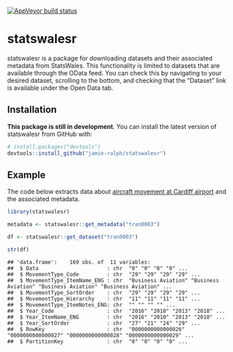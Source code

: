 <!-- badges: start -->

[![AppVeyor build
status](https://ci.appveyor.com/api/projects/status/github/jamie-ralph/statswalesr?branch=master&svg=true)](https://ci.appveyor.com/project/jamie-ralph/statswalesr)
<!-- badges: end -->

# statswalesr

statswalesr is a package for downloading datasets and their associated
metadata from StatsWales. This functionality is limited to datasets that
are available through the OData feed. You can check this by navigating
to your desired dataset, scrolling to the bottom, and checking that the
“Dataset” link is available under the Open Data tab.

## Installation

**This package is still in development**. You can install the latest
version of statswalesr from GitHub with:

``` r
# install.packages("devtools")
devtools::install_github("jamie-ralph/statswalesr")
```

## Example

The code below extracts data about [aircraft movement at Cardiff
airport](https://statswales.gov.wales/Catalogue/Transport/Air/aircraftmovementsatcardiffairport-by-movementtype-year)
and the associated metadata.

``` r
library(statswalesr)

metadata <- statswalesr::get_metadata("tran0003")

df <- statswalesr::get_dataset("tran0003")
```

``` r
str(df)
```

    ## 'data.frame':    169 obs. of  11 variables:
    ##  $ Data                      : chr  "0" "0" "0" "0" ...
    ##  $ MovementType_Code         : chr  "29" "29" "29" "29" ...
    ##  $ MovementType_ItemName_ENG : chr  "Business Aviation" "Business Aviation" "Business Aviation" "Business Aviation" ...
    ##  $ MovementType_SortOrder    : chr  "29" "29" "29" "29" ...
    ##  $ MovementType_Hierarchy    : chr  "11" "11" "11" "11" ...
    ##  $ MovementType_ItemNotes_ENG: chr  "" "" "" "" ...
    ##  $ Year_Code                 : chr  "2016" "2010" "2013" "2018" ...
    ##  $ Year_ItemName_ENG         : chr  "2016" "2010" "2013" "2018" ...
    ##  $ Year_SortOrder            : chr  "27" "21" "24" "29" ...
    ##  $ RowKey                    : chr  "0000000000000026" "0000000000000027" "0000000000000028" "0000000000000029" ...
    ##  $ PartitionKey              : chr  "0" "0" "0" "0" ...
